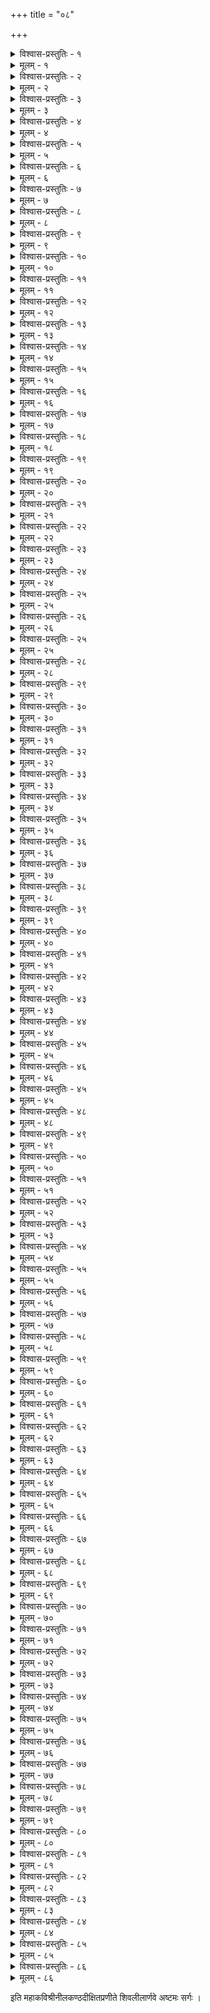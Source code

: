 +++
title = "०८"

+++

<details><summary>विश्वास-प्रस्तुतिः - १</summary>

अथाष्टमः सर्गः ।  
जातुचित् तदनु पाण्ड्यकुमारी चित्रिते सदसि रत्नगणेन ।  
दर्शनैरपि च षड्भिरलभ्यं दर्शनं निजमदात् प्रकृतीनाम् ॥ १॥
</details>

<details><summary>मूलम् - १</summary>

अथाष्टमः सर्गः ।  
जातुचित् तदनु पाण्ड्यकुमारी चित्रिते सदसि रत्नगणेन ।  
दर्शनैरपि च षड्भिरलभ्यं दर्शनं निजमदात् प्रकृतीनाम् ॥ १॥
</details>


<details><summary>विश्वास-प्रस्तुतिः - २</summary>

तापसा द्विजवरा धरणीशा बन्धवः परिजना भटमुख्याः ।  
पौरजानपदवन्दिगणाश्च प्राविशन् सदसि तत्र विचित्रे ॥ २॥
</details>

<details><summary>मूलम् - २</summary>

तापसा द्विजवरा धरणीशा बन्धवः परिजना भटमुख्याः ।  
पौरजानपदवन्दिगणाश्च प्राविशन् सदसि तत्र विचित्रे ॥ २॥
</details>


<details><summary>विश्वास-प्रस्तुतिः - ३</summary>

तान् यथायथमथोपचरन्ती सा प्रणामवचनस्मितहाग्भिः ।  
अक्षमामजनयत् त्रिदशानां मानवेषु मघवत्प्रभृतीनाम् ॥ ३॥
</details>

<details><summary>मूलम् - ३</summary>

तान् यथायथमथोपचरन्ती सा प्रणामवचनस्मितहाग्भिः ।  
अक्षमामजनयत् त्रिदशानां मानवेषु मघवत्प्रभृतीनाम् ॥ ३॥
</details>


<details><summary>विश्वास-प्रस्तुतिः - ४</summary>

वीज्यमानमभितो युवतिभ्यां चामरद्वयमदृश्यत तस्याः ।  
यत्परत्वमथ यत्सुलभत्वं तद्यशोयुगमिवातिविशुद्धम् ॥ ४॥
</details>

<details><summary>मूलम् - ४</summary>

वीज्यमानमभितो युवतिभ्यां चामरद्वयमदृश्यत तस्याः ।  
यत्परत्वमथ यत्सुलभत्वं तद्यशोयुगमिवातिविशुद्धम् ॥ ४॥
</details>


<details><summary>विश्वास-प्रस्तुतिः - ५</summary>

छत्रमेकतरमुछ्रितमस्या मूर्ध्नि तेन शिशिरं जगदासीत् ।  
एतदत्र हि निदर्शनमेषा यत् प्रपञ्चवपुषा परिणेमे ॥ ५॥
</details>

<details><summary>मूलम् - ५</summary>

छत्रमेकतरमुछ्रितमस्या मूर्ध्नि तेन शिशिरं जगदासीत् ।  
एतदत्र हि निदर्शनमेषा यत् प्रपञ्चवपुषा परिणेमे ॥ ५॥
</details>


<details><summary>विश्वास-प्रस्तुतिः - ६</summary>

अस्तुवन् क्वचन वन्दिगणास्तामस्तुवन्नपरतः श्रुतिसङ्घाः ।  
आद्यमत्र जगृहुर्गुणवत्त्वात् सर्व एव न परं तदभावात् ॥ ६॥
</details>

<details><summary>मूलम् - ६</summary>

अस्तुवन् क्वचन वन्दिगणास्तामस्तुवन्नपरतः श्रुतिसङ्घाः ।  
आद्यमत्र जगृहुर्गुणवत्त्वात् सर्व एव न परं तदभावात् ॥ ६॥
</details>


<details><summary>विश्वास-प्रस्तुतिः - ७</summary>

सा विसृज्य सकलानपि लोकानानिनाय परमाप्तसखीभिः ।  
मातरं रहसि काञ्चनमालां मन्त्रणाय सुमतिं सचिवं च ॥ ७॥
</details>

<details><summary>मूलम् - ७</summary>

सा विसृज्य सकलानपि लोकानानिनाय परमाप्तसखीभिः ।  
मातरं रहसि काञ्चनमालां मन्त्रणाय सुमतिं सचिवं च ॥ ७॥
</details>


<details><summary>विश्वास-प्रस्तुतिः - ८</summary>

सन्निवेश्य जननीं निजपीठे सा च तच्चरणपीठनिषण्णा ।  
मन्त्रिणा सुमतिना जयहेतोर्मन्त्रमित्थमममन्त्रत बाला ॥ ८॥
</details>

<details><summary>मूलम् - ८</summary>

सन्निवेश्य जननीं निजपीठे सा च तच्चरणपीठनिषण्णा ।  
मन्त्रिणा सुमतिना जयहेतोर्मन्त्रमित्थमममन्त्रत बाला ॥ ८॥
</details>


<details><summary>विश्वास-प्रस्तुतिः - ९</summary>

यः किलानुशरदं विजयार्थी पार्थिवं त्वरयसे गमनाय ।  
स प्रवर्तयसि मां न कथं त्वं बालिकेयमिति किं विशयानः ॥ ९॥
</details>

<details><summary>मूलम् - ९</summary>

यः किलानुशरदं विजयार्थी पार्थिवं त्वरयसे गमनाय ।  
स प्रवर्तयसि मां न कथं त्वं बालिकेयमिति किं विशयानः ॥ ९॥
</details>


<details><summary>विश्वास-प्रस्तुतिः - १०</summary>

बालिकास्म्यनवगाढरणास्मि प्रत्युतोपनिहितास्म्यवरोधे ।  
आशिषा तदपि तावदमुष्यास्त्वद्धिया च विजयाय यतिष्ये ॥ १०॥
</details>

<details><summary>मूलम् - १०</summary>

बालिकास्म्यनवगाढरणास्मि प्रत्युतोपनिहितास्म्यवरोधे ।  
आशिषा तदपि तावदमुष्यास्त्वद्धिया च विजयाय यतिष्ये ॥ १०॥
</details>


<details><summary>विश्वास-प्रस्तुतिः - ११</summary>

मैवमालप कदाचन वत्से ! मन्त्रिणा सुमतिना विजयो नः ।  
स त्ववैति समयोचितमर्थं सर्वमित्यभिदधे जननी ताम् ॥ ११॥
</details>

<details><summary>मूलम् - ११</summary>

मैवमालप कदाचन वत्से ! मन्त्रिणा सुमतिना विजयो नः ।  
स त्ववैति समयोचितमर्थं सर्वमित्यभिदधे जननी ताम् ॥ ११॥
</details>


<details><summary>विश्वास-प्रस्तुतिः - १२</summary>

स स्म तां सुमतिराह कुमारीं सास्मतां मृदुतया जनयित्र्याः ।  
संस्मरन् गुरुमतीतममुष्या बाष्पगद्गदपदं विनयेन ॥ १२॥
</details>

<details><summary>मूलम् - १२</summary>

स स्म तां सुमतिराह कुमारीं सास्मतां मृदुतया जनयित्र्याः ।  
संस्मरन् गुरुमतीतममुष्या बाष्पगद्गदपदं विनयेन ॥ १२॥
</details>


<details><summary>विश्वास-प्रस्तुतिः - १३</summary>

देवि! मे निगदतः श‍ृणु वत्से ! यत् त्वमात्थ मयि सानुजिघृक्षा ।  
तत् तथैव परथा न कथञ्चिद् वेदवादमुहृदो हि गिरस्ते ॥ १३॥
</details>

<details><summary>मूलम् - १३</summary>

देवि! मे निगदतः श‍ृणु वत्से ! यत् त्वमात्थ मयि सानुजिघृक्षा ।  
तत् तथैव परथा न कथञ्चिद् वेदवादमुहृदो हि गिरस्ते ॥ १३॥
</details>


<details><summary>विश्वास-प्रस्तुतिः - १४</summary>

सत्यमेव विजये यतितव्यं साधनं प्रथममत्र विपक्षः ।  
मार्गयेऽहमपि नोपलभे तं न व्यजिज्ञपमतम्त्वयि किश्चित् ॥ १४॥
</details>

<details><summary>मूलम् - १४</summary>

सत्यमेव विजये यतितव्यं साधनं प्रथममत्र विपक्षः ।  
मार्गयेऽहमपि नोपलभे तं न व्यजिज्ञपमतम्त्वयि किश्चित् ॥ १४॥
</details>


<details><summary>विश्वास-प्रस्तुतिः - १५</summary>

इत्थमुक्तवति मन्त्रिवरेऽस्मिन् कुम्भभूः स्वयमुपेत्य महर्षिः ।  
आशिषो बहुविधा विरचय्य व्याजहार मलयध्वजकन्याम् ॥ १५॥
</details>

<details><summary>मूलम् - १५</summary>

इत्थमुक्तवति मन्त्रिवरेऽस्मिन् कुम्भभूः स्वयमुपेत्य महर्षिः ।  
आशिषो बहुविधा विरचय्य व्याजहार मलयध्वजकन्याम् ॥ १५॥
</details>


<details><summary>विश्वास-प्रस्तुतिः - १६</summary>

साधयिष्यसि करग्रहणं त्वं सर्वथा चलतु ते जययात्रा ।  
भूरियं भवतु पुण्यतमा ते पावनीभिरभितो भ्रमणीभिः ॥ १६॥
</details>

<details><summary>मूलम् - १६</summary>

साधयिष्यसि करग्रहणं त्वं सर्वथा चलतु ते जययात्रा ।  
भूरियं भवतु पुण्यतमा ते पावनीभिरभितो भ्रमणीभिः ॥ १६॥
</details>


<details><summary>विश्वास-प्रस्तुतिः - १७</summary>

इत्युदीर्य जयनाम्नि मुहूर्ते तां प्रवेश्य सबलामुपशल्यम् ।  
तत्करग्रहमहोत्सववीक्षाकौतुकी स मलयं विजगाहे ॥ १७॥
</details>

<details><summary>मूलम् - १७</summary>

इत्युदीर्य जयनाम्नि मुहूर्ते तां प्रवेश्य सबलामुपशल्यम् ।  
तत्करग्रहमहोत्सववीक्षाकौतुकी स मलयं विजगाहे ॥ १७॥
</details>


<details><summary>विश्वास-प्रस्तुतिः - १८</summary>

सज्जितैव पृतना सकलेयं किन्त्विमां निशमिह व्यतिलङ्घय ।  
श्वः प्रयाहि विनिवर्त्य निवर्त्यानित्युवाच सुमतिर्जननीं ताम् ॥ १८॥
</details>

<details><summary>मूलम् - १८</summary>

सज्जितैव पृतना सकलेयं किन्त्विमां निशमिह व्यतिलङ्घय ।  
श्वः प्रयाहि विनिवर्त्य निवर्त्यानित्युवाच सुमतिर्जननीं ताम् ॥ १८॥
</details>


<details><summary>विश्वास-प्रस्तुतिः - १९</summary>

पार्श्वमुत्तरमपि त्रिदशाद्रेः सा प्रयाम्यति यतो विजयाय ।  
तन्निरीक्षितुमिव प्रथमं तं प्रस्थितो दिनकरश्वरमाद्रौ ॥ १९॥
</details>

<details><summary>मूलम् - १९</summary>

पार्श्वमुत्तरमपि त्रिदशाद्रेः सा प्रयाम्यति यतो विजयाय ।  
तन्निरीक्षितुमिव प्रथमं तं प्रस्थितो दिनकरश्वरमाद्रौ ॥ १९॥
</details>


<details><summary>विश्वास-प्रस्तुतिः - २०</summary>

निष्पतन्नपि रविश्चरमाब्धाबुद्दधार किरणाननुयातान् ।  
ईदृशं व्यसनमस्पृशतः किं लोकबन्धुरिति जीर्यति शब्दः ॥ २०॥
</details>

<details><summary>मूलम् - २०</summary>

निष्पतन्नपि रविश्चरमाब्धाबुद्दधार किरणाननुयातान् ।  
ईदृशं व्यसनमस्पृशतः किं लोकबन्धुरिति जीर्यति शब्दः ॥ २०॥
</details>


<details><summary>विश्वास-प्रस्तुतिः - २१</summary>

निर्ममज्ज न जले कति वारानुन्ममज्ज न पुनः कति वारान् ।  
अद्य भास्वति मिमङ्क्षति विप्रैरर्पिता बत जलाञ्जलयोऽपि ॥ २१॥
</details>

<details><summary>मूलम् - २१</summary>

निर्ममज्ज न जले कति वारानुन्ममज्ज न पुनः कति वारान् ।  
अद्य भास्वति मिमङ्क्षति विप्रैरर्पिता बत जलाञ्जलयोऽपि ॥ २१॥
</details>


<details><summary>विश्वास-प्रस्तुतिः - २२</summary>

नाधुनापि कथमस्तमुपैतीत्यार्द्रकोपपरिपाटलकोणैः ।  
वीक्षितो नु नयनस्तरुणीनामंशुमानरुणिमानमयासीत् ॥ २२॥
</details>

<details><summary>मूलम् - २२</summary>

नाधुनापि कथमस्तमुपैतीत्यार्द्रकोपपरिपाटलकोणैः ।  
वीक्षितो नु नयनस्तरुणीनामंशुमानरुणिमानमयासीत् ॥ २२॥
</details>


<details><summary>विश्वास-प्रस्तुतिः - २३</summary>

कर्षणादुपलकण्टकदुर्गेष्वन्तरा शिथिलितास्त्रुटिताश्च ।  
अंशवः कतिचिदंशुमतः किं सान्ध्यरागमपदिश्य निषेदुः ॥ २३॥
</details>

<details><summary>मूलम् - २३</summary>

कर्षणादुपलकण्टकदुर्गेष्वन्तरा शिथिलितास्त्रुटिताश्च ।  
अंशवः कतिचिदंशुमतः किं सान्ध्यरागमपदिश्य निषेदुः ॥ २३॥
</details>


<details><summary>विश्वास-प्रस्तुतिः - २४</summary>

पश्चिमाचलगुहासु निलीनैः प्रार्थिता नु तिमिरैर्बलवद्भिः ।  
सान्ध्यरागनिभतो दिनभर्त्तुर्भानवः कतिपये पथि लग्नाः ॥ २४॥
</details>

<details><summary>मूलम् - २४</summary>

पश्चिमाचलगुहासु निलीनैः प्रार्थिता नु तिमिरैर्बलवद्भिः ।  
सान्ध्यरागनिभतो दिनभर्त्तुर्भानवः कतिपये पथि लग्नाः ॥ २४॥
</details>


<details><summary>विश्वास-प्रस्तुतिः - २५</summary>

अध्वखेदशिथिला जरढा ये भानवो दिनमणेः पथि लग्नाः ।  
दीपिकाहुतभुजामनुसायं तेऽभवन्नतिथयो भवनेषु ॥ २५॥
</details>

<details><summary>मूलम् - २५</summary>

अध्वखेदशिथिला जरढा ये भानवो दिनमणेः पथि लग्नाः ।  
दीपिकाहुतभुजामनुसायं तेऽभवन्नतिथयो भवनेषु ॥ २५॥
</details>


<details><summary>विश्वास-प्रस्तुतिः - २६</summary>

ये सहैव पतिताः पतताब्धो ये च दूरतरमेव निवृत्ताः ।  
ते द्वयेऽपि सदृशा दिनबन्धोरीदृशः प्रभवतामविवेकः ॥ २६॥
</details>

<details><summary>मूलम् - २६</summary>

ये सहैव पतिताः पतताब्धो ये च दूरतरमेव निवृत्ताः ।  
ते द्वयेऽपि सदृशा दिनबन्धोरीदृशः प्रभवतामविवेकः ॥ २६॥
</details>


<details><summary>विश्वास-प्रस्तुतिः - २५</summary>

सङ्कुचन्नवदलाररमूलस्थानदत्तमधुपोपलखण्डाम् ।  
अम्बुजोदरकुटीमपिधाय श्रीरपि स्वयमितो निरयासीत् ॥ २५॥
</details>

<details><summary>मूलम् - २५</summary>

सङ्कुचन्नवदलाररमूलस्थानदत्तमधुपोपलखण्डाम् ।  
अम्बुजोदरकुटीमपिधाय श्रीरपि स्वयमितो निरयासीत् ॥ २५॥
</details>


<details><summary>विश्वास-प्रस्तुतिः - २८</summary>

आप्रभातमपि नर्तितुकामा व्योमरङ्गभवनेऽवतरन्ती ।  
किं निशैव विचकार समन्तादञ्जलीनुडुनिभात् कुसुमानाम् ॥ २८॥
</details>

<details><summary>मूलम् - २८</summary>

आप्रभातमपि नर्तितुकामा व्योमरङ्गभवनेऽवतरन्ती ।  
किं निशैव विचकार समन्तादञ्जलीनुडुनिभात् कुसुमानाम् ॥ २८॥
</details>


<details><summary>विश्वास-प्रस्तुतिः - २९</summary>

मज्जतीव न ममज्ज दिनेशो नांशवोऽस्य निखिलाश्च निवृत्ताः ।  
क्व स्थितानि मिलितानि कुतो वा तावदेव तिमिराण्यभिवव्रुः ॥ २९॥
</details>

<details><summary>मूलम् - २९</summary>

मज्जतीव न ममज्ज दिनेशो नांशवोऽस्य निखिलाश्च निवृत्ताः ।  
क्व स्थितानि मिलितानि कुतो वा तावदेव तिमिराण्यभिवव्रुः ॥ २९॥
</details>


<details><summary>विश्वास-प्रस्तुतिः - ३०</summary>

आकलय्य धनुराकलितज्यं तस्थुषः सवयसो मदनस्य ।  
अञ्चले निशितमादिममस्त्रं चन्द्रमा मुकुलनेन चकार ॥ ३०॥
</details>

<details><summary>मूलम् - ३०</summary>

आकलय्य धनुराकलितज्यं तस्थुषः सवयसो मदनस्य ।  
अञ्चले निशितमादिममस्त्रं चन्द्रमा मुकुलनेन चकार ॥ ३०॥
</details>


<details><summary>विश्वास-प्रस्तुतिः - ३१</summary>

सर्वरात्रमपि सा जनयित्र्या सँल्लपन्त्यविरलं शफराक्षी ।  
पञ्चषक्षणमितामिव मेने ताम्रचूडनिनदेन तमिस्राम् ॥ ३१॥
</details>

<details><summary>मूलम् - ३१</summary>

सर्वरात्रमपि सा जनयित्र्या सँल्लपन्त्यविरलं शफराक्षी ।  
पञ्चषक्षणमितामिव मेने ताम्रचूडनिनदेन तमिस्राम् ॥ ३१॥
</details>


<details><summary>विश्वास-प्रस्तुतिः - ३२</summary>

आज्ञया स सुमतेरधिसैन्यं ताडितो विजयदुन्दुभिरस्याः ।  
आरवैर्जलदनादगभीरैरावृणोदिव दिवञ्च भुवञ्च ॥ ३२॥
</details>

<details><summary>मूलम् - ३२</summary>

आज्ञया स सुमतेरधिसैन्यं ताडितो विजयदुन्दुभिरस्याः ।  
आरवैर्जलदनादगभीरैरावृणोदिव दिवञ्च भुवञ्च ॥ ३२॥
</details>


<details><summary>विश्वास-प्रस्तुतिः - ३३</summary>

निर्जराः किमपि पाणिविहारैः पन्नगास्तु पुनरक्षिनिकोचैः ।  
तैर्द्वयैरपि नरा व्यवजहुस्तद्रवैर्मुखरिते जगदण्डे ॥ ३३॥
</details>

<details><summary>मूलम् - ३३</summary>

निर्जराः किमपि पाणिविहारैः पन्नगास्तु पुनरक्षिनिकोचैः ।  
तैर्द्वयैरपि नरा व्यवजहुस्तद्रवैर्मुखरिते जगदण्डे ॥ ३३॥
</details>


<details><summary>विश्वास-प्रस्तुतिः - ३४</summary>

उच्छ्रितध्वजमुपस्थितयोधं सज्जवारणतुरङ्गशताङ्गम् ।  
सन्ननाह सकलं बलमस्यास्तूर्यघोषमुखरं निमिषेण ॥ ३४॥
</details>

<details><summary>मूलम् - ३४</summary>

उच्छ्रितध्वजमुपस्थितयोधं सज्जवारणतुरङ्गशताङ्गम् ।  
सन्ननाह सकलं बलमस्यास्तूर्यघोषमुखरं निमिषेण ॥ ३४॥
</details>


<details><summary>विश्वास-प्रस्तुतिः - ३५</summary>

दिग्जयाय कृतमङ्गलरक्षा सा त्रिलोकजननी जनयित्र्या ।  
निर्जगाम शिबिकामधिरूढा सम्प्रचाल्य सकलं बलमग्रे ॥ ३५॥
</details>

<details><summary>मूलम् - ३५</summary>

दिग्जयाय कृतमङ्गलरक्षा सा त्रिलोकजननी जनयित्र्या ।  
निर्जगाम शिबिकामधिरूढा सम्प्रचाल्य सकलं बलमग्रे ॥ ३५॥
</details>


<details><summary>विश्वास-प्रस्तुतिः - ३६</summary>

अग्रतो भटगणैरथ वाहैः कुञ्जरैरथ रथैरथ भृत्यैः ।  
सौविदल्लनिकरैरथ तस्या दूरतः प्रचलितं शिबिकाग्रे ॥ ३६॥
</details>

<details><summary>मूलम् - ३६</summary>

अग्रतो भटगणैरथ वाहैः कुञ्जरैरथ रथैरथ भृत्यैः ।  
सौविदल्लनिकरैरथ तस्या दूरतः प्रचलितं शिबिकाग्रे ॥ ३६॥
</details>


<details><summary>विश्वास-प्रस्तुतिः - ३७</summary>

राजचिह्ननिवहैर्मणिवेत्रैर्वल्लकीडमरुवेणुमृदङ्गैः ।  
गद्यपद्यपठनैरपि सेवां सुभ्रुवो विदधिरे धुरि तस्याः ॥ ३७॥
</details>

<details><summary>मूलम् - ३७</summary>

राजचिह्ननिवहैर्मणिवेत्रैर्वल्लकीडमरुवेणुमृदङ्गैः ।  
गद्यपद्यपठनैरपि सेवां सुभ्रुवो विदधिरे धुरि तस्याः ॥ ३७॥
</details>


<details><summary>विश्वास-प्रस्तुतिः - ३८</summary>

अग्रतश्चलदसङ्ख्यतुरङ्गोद्धूतभूतलरजःस्थगितार्के ।  
दिक्तटेऽपि बुबुधे सरणिः स्वा तद्बलेन पवनैरनुकूलैः ॥ ३८॥
</details>

<details><summary>मूलम् - ३८</summary>

अग्रतश्चलदसङ्ख्यतुरङ्गोद्धूतभूतलरजःस्थगितार्के ।  
दिक्तटेऽपि बुबुधे सरणिः स्वा तद्बलेन पवनैरनुकूलैः ॥ ३८॥
</details>


<details><summary>विश्वास-प्रस्तुतिः - ३९</summary>

सैन्धवैर्धुरि समुद्गमिता ये पांसवो दश दिशः परिवव्रुः ।  
तानशीशमदिह द्विरदानां दानशीकरकिरः श्रुतिवातः ॥ ३९॥
</details>

<details><summary>मूलम् - ३९</summary>

सैन्धवैर्धुरि समुद्गमिता ये पांसवो दश दिशः परिवव्रुः ।  
तानशीशमदिह द्विरदानां दानशीकरकिरः श्रुतिवातः ॥ ३९॥
</details>


<details><summary>विश्वास-प्रस्तुतिः - ४०</summary>

विश्लथेषु शरदागमयोगाद् विष्वगैक्षत पयोदकुलेषु ।  
शातमन्यवशरासनखण्डं हस्तलभ्यमिव हस्तिपकानाम् ॥ ४०॥
</details>

<details><summary>मूलम् - ४०</summary>

विश्लथेषु शरदागमयोगाद् विष्वगैक्षत पयोदकुलेषु ।  
शातमन्यवशरासनखण्डं हस्तलभ्यमिव हस्तिपकानाम् ॥ ४०॥
</details>


<details><summary>विश्वास-प्रस्तुतिः - ४१</summary>

दंशितस्तुरगबद्धनिषङ्गो बाणपाणिरधिरोपितचापः ।  
आप्तसैन्यसहितः सुमतिस्तामन्वयाच्चरमतः शरपाते ॥ ४१॥
</details>

<details><summary>मूलम् - ४१</summary>

दंशितस्तुरगबद्धनिषङ्गो बाणपाणिरधिरोपितचापः ।  
आप्तसैन्यसहितः सुमतिस्तामन्वयाच्चरमतः शरपाते ॥ ४१॥
</details>


<details><summary>विश्वास-प्रस्तुतिः - ४२</summary>

उद्गृहीतविहितैरुपहारैर्वेत्रपातचकिताः कृतसङ्घाः ।  
आकुमारमवलोकयितुं तां प्रस्थितां प्रकृतयः परिवव्रुः ॥ ४२॥
</details>

<details><summary>मूलम् - ४२</summary>

उद्गृहीतविहितैरुपहारैर्वेत्रपातचकिताः कृतसङ्घाः ।  
आकुमारमवलोकयितुं तां प्रस्थितां प्रकृतयः परिवव्रुः ॥ ४२॥
</details>

<details><summary>विश्वास-प्रस्तुतिः - ४३</summary>

मुग्धसल्लँपनकौतुकभूम्ना मन्दचालितमणीशिबिका सा ।  
सम्प्रवादमश‍ृणोदिति तासां ग्राम्यभावपिशुनं विहसन्ती ॥ ४३॥
</details>

<details><summary>मूलम् - ४३</summary>

मुग्धसल्लँपनकौतुकभूम्ना मन्दचालितमणीशिबिका सा ।  
सम्प्रवादमश‍ृणोदिति तासां ग्राम्यभावपिशुनं विहसन्ती ॥ ४३॥
</details>


<details><summary>विश्वास-प्रस्तुतिः - ४४</summary>

पश्य ! कालि! मलयध्वजकन्यां कुन्जिके! जनकवन्मुखमस्याः ।  
ज्यायसी हि दुहितुर्मम मासैः पञ्चषैरियमहो शिशुरेव ॥ ४४॥
</details>

<details><summary>मूलम् - ४४</summary>

पश्य ! कालि! मलयध्वजकन्यां कुन्जिके! जनकवन्मुखमस्याः ।  
ज्यायसी हि दुहितुर्मम मासैः पञ्चषैरियमहो शिशुरेव ॥ ४४॥
</details>


<details><summary>विश्वास-प्रस्तुतिः - ४५</summary>

चण्डवातविगमादनु जाता नन्वियं तुरगकर्मणि राज्ञः ।  
कीदृशी चतुरता पुनरस्याः कीदृशस्तु भविता गृहमेधी ॥ ४५॥
</details>

<details><summary>मूलम् - ४५</summary>

चण्डवातविगमादनु जाता नन्वियं तुरगकर्मणि राज्ञः ।  
कीदृशी चतुरता पुनरस्याः कीदृशस्तु भविता गृहमेधी ॥ ४५॥
</details>


<details><summary>विश्वास-प्रस्तुतिः - ४६</summary>

सन्ति नः शतमजा दश गावः पञ्चषाश्च महिषा दयया ते ।  
गव्यमेतपदुपयुङ्क्ष्व कदुष्णं दूरमम्बुतृषितासि पथि त्वम् ॥ ४६॥
</details>

<details><summary>मूलम् - ४६</summary>

सन्ति नः शतमजा दश गावः पञ्चषाश्च महिषा दयया ते ।  
गव्यमेतपदुपयुङ्क्ष्व कदुष्णं दूरमम्बुतृषितासि पथि त्वम् ॥ ४६॥
</details>


<details><summary>विश्वास-प्रस्तुतिः - ४५</summary>

अस्ति पर्युषितमस्ति यवागूः सन्ति वंशशकलाद्युपदंशाः ।  
शीतमुष्णमपि वा पिब कामं गच्छ पुत्रि! न पुनस्तृषिता त्वम् ॥ ४५॥
</details>

<details><summary>मूलम् - ४५</summary>

अस्ति पर्युषितमस्ति यवागूः सन्ति वंशशकलाद्युपदंशाः ।  
शीतमुष्णमपि वा पिब कामं गच्छ पुत्रि! न पुनस्तृषिता त्वम् ॥ ४५॥
</details>


<details><summary>विश्वास-प्रस्तुतिः - ४८</summary>

प्रार्थयेमहि वयं भवदर्थे कुक्कुरैश्च पशुभिस्सह देवीम् ।  
गच्छ पुत्रि! सुखिनी पुनरेहि त्वां कथं नु मुमुचे जरती सा ॥ ४८॥
</details>

<details><summary>मूलम् - ४८</summary>

प्रार्थयेमहि वयं भवदर्थे कुक्कुरैश्च पशुभिस्सह देवीम् ।  
गच्छ पुत्रि! सुखिनी पुनरेहि त्वां कथं नु मुमुचे जरती सा ॥ ४८॥
</details>


<details><summary>विश्वास-प्रस्तुतिः - ४९</summary>

किं त्वमेव मलयध्वजकन्येत्यालपन्त्यभिमृशन्ति कराग्रैः ।  
आशिषश्च ददते शतशो यास्ता यथायथमुपाचरदेषा ॥ ४९॥
</details>

<details><summary>मूलम् - ४९</summary>

किं त्वमेव मलयध्वजकन्येत्यालपन्त्यभिमृशन्ति कराग्रैः ।  
आशिषश्च ददते शतशो यास्ता यथायथमुपाचरदेषा ॥ ४९॥
</details>


<details><summary>विश्वास-प्रस्तुतिः - ५०</summary>

यत्र यत्र परिपश्यति बाला पादपान् क्षितिभृतः सरितो वा ।  
तत्र तत्र निभृतार्पितदृष्टिः कौतुकेन पथि सा चिरमासीत् ॥ ५०॥
</details>

<details><summary>मूलम् - ५०</summary>

यत्र यत्र परिपश्यति बाला पादपान् क्षितिभृतः सरितो वा ।  
तत्र तत्र निभृतार्पितदृष्टिः कौतुकेन पथि सा चिरमासीत् ॥ ५०॥
</details>


<details><summary>विश्वास-प्रस्तुतिः - ५१</summary>

तावती किल चमूरपि तस्याः पांसुले पथि शनैः प्रचलन्ती ।  
पार्श्वतो न निदधे पदमात्रं पात्रमध्यपतिता तटिनीव ॥ ५१॥
</details>

<details><summary>मूलम् - ५१</summary>

तावती किल चमूरपि तस्याः पांसुले पथि शनैः प्रचलन्ती ।  
पार्श्वतो न निदधे पदमात्रं पात्रमध्यपतिता तटिनीव ॥ ५१॥
</details>


<details><summary>विश्वास-प्रस्तुतिः - ५२</summary>

नाददे पथि फलानि न चे क्षून् का कथावतरणे कलमेषु ।  
पुष्पगन्धमपि मारुतनीतं जिघ्रति स्म पृतना चकितास्याः ॥ ५२॥
</details>

<details><summary>मूलम् - ५२</summary>

नाददे पथि फलानि न चे क्षून् का कथावतरणे कलमेषु ।  
पुष्पगन्धमपि मारुतनीतं जिघ्रति स्म पृतना चकितास्याः ॥ ५२॥
</details>


<details><summary>विश्वास-प्रस्तुतिः - ५३</summary>

किं धमेम जलधीन् मुखवातैः किं क्षिपेम नखरैर्गिरिकूटान् ।  
इत्यखण्डितचलद्रणकण्डूदुर्मदैरगणि तत्र चमूपैः ॥ ५३॥
</details>

<details><summary>मूलम् - ५३</summary>

किं धमेम जलधीन् मुखवातैः किं क्षिपेम नखरैर्गिरिकूटान् ।  
इत्यखण्डितचलद्रणकण्डूदुर्मदैरगणि तत्र चमूपैः ॥ ५३॥
</details>


<details><summary>विश्वास-प्रस्तुतिः - ५४</summary>

यावदम्बरमाणिर्दिनमध्यं नाधिरोहति सुदुर्विषहोष्मा ।  
तावदेव सुमतिर्हृदयज्ञो विश्रमाय बलमादिशदस्याः ॥ ५४॥
</details>

<details><summary>मूलम् - ५४</summary>

यावदम्बरमाणिर्दिनमध्यं नाधिरोहति सुदुर्विषहोष्मा ।  
तावदेव सुमतिर्हृदयज्ञो विश्रमाय बलमादिशदस्याः ॥ ५४॥
</details>


<details><summary>विश्वास-प्रस्तुतिः - ५५</summary>

नाळिकेरपनसक्रमुकाम्रस्पर्धमानकदळीचवणायाम् ।  
तीरसीमनि कवेरसुतायास्तद् बभूव शिबिरं शफराक्ष्याः ॥ ५५॥
</details>

<details><summary>मूलम् - ५५</summary>

नाळिकेरपनसक्रमुकाम्रस्पर्धमानकदळीचवणायाम् ।  
तीरसीमनि कवेरसुतायास्तद् बभूव शिबिरं शफराक्ष्याः ॥ ५५॥
</details>


<details><summary>विश्वास-प्रस्तुतिः - ५६</summary>

प्राग्गतैरधिकृतैः प्रविभज्य स्थापितेषु पटवेश्मसु तस्मिन् ।  
स्वं स्वमेत्य विजयध्वजाचह्नं निर्विवादमविशन् बलमुख्याः ॥ ५६॥
</details>

<details><summary>मूलम् - ५६</summary>

प्राग्गतैरधिकृतैः प्रविभज्य स्थापितेषु पटवेश्मसु तस्मिन् ।  
स्वं स्वमेत्य विजयध्वजाचह्नं निर्विवादमविशन् बलमुख्याः ॥ ५६॥
</details>


<details><summary>विश्वास-प्रस्तुतिः - ५७</summary>

विस्तृताभिरभितो विपणीभिर्वेश्मभिश्च विपुलैः सकलानाम् ।  
अन्वयादिव पुरी मधुरैव स्वामिनीं पटनिकेतमयी ताम् ॥ ५७॥
</details>

<details><summary>मूलम् - ५७</summary>

विस्तृताभिरभितो विपणीभिर्वेश्मभिश्च विपुलैः सकलानाम् ।  
अन्वयादिव पुरी मधुरैव स्वामिनीं पटनिकेतमयी ताम् ॥ ५७॥
</details>


<details><summary>विश्वास-प्रस्तुतिः - ५८</summary>

स्वेदरज्यदलिकान्तनिमज्जद्धूसराळकतयाधिकदृश्यम् ।  
आननं विकसितेक्षणमस्या ध्यानमङ्गलमभूद् भुवनानाम् ॥ ५८॥
</details>

<details><summary>मूलम् - ५८</summary>

स्वेदरज्यदलिकान्तनिमज्जद्धूसराळकतयाधिकदृश्यम् ।  
आननं विकसितेक्षणमस्या ध्यानमङ्गलमभूद् भुवनानाम् ॥ ५८॥
</details>


<details><summary>विश्वास-प्रस्तुतिः - ५९</summary>

सावतीर्य शिबिरप्रतिहारे सैनिकान् समनुगृह्य कटाक्षैः ।  
कल्पितं सुमतिना बहुकक्ष्यं पाण्डरं पटगृहं प्रविवेश ॥ ५९॥
</details>

<details><summary>मूलम् - ५९</summary>

सावतीर्य शिबिरप्रतिहारे सैनिकान् समनुगृह्य कटाक्षैः ।  
कल्पितं सुमतिना बहुकक्ष्यं पाण्डरं पटगृहं प्रविवेश ॥ ५९॥
</details>


<details><summary>विश्वास-प्रस्तुतिः - ६०</summary>

आवृतं बहुभिरावरणैस्तद् दीर्घिकोपवनशोभितमन्तः ।  
सा मणीकलशसम्भृतमुच्चैर्दर्शितं सुमतिना विलुलोके ॥ ६०॥
</details>

<details><summary>मूलम् - ६०</summary>

आवृतं बहुभिरावरणैस्तद् दीर्घिकोपवनशोभितमन्तः ।  
सा मणीकलशसम्भृतमुच्चैर्दर्शितं सुमतिना विलुलोके ॥ ६०॥
</details>


<details><summary>विश्वास-प्रस्तुतिः - ६१</summary>

अत्युदारमवबद्धवितानं क्लृप्तमञ्चमुपबर्हविशोभि ।  
धूपितं कुसुमदामसुगन्धि प्राविशच्छयनमन्दिरमम्बा ॥ ६१॥
</details>

<details><summary>मूलम् - ६१</summary>

अत्युदारमवबद्धवितानं क्लृप्तमञ्चमुपबर्हविशोभि ।  
धूपितं कुसुमदामसुगन्धि प्राविशच्छयनमन्दिरमम्बा ॥ ६१॥
</details>


<details><summary>विश्वास-प्रस्तुतिः - ६२</summary>

यत् सहस्रदलमागमगम्यं पङ्कजं विमलचिन्मयमस्ति ।  
न्याञ्चितं तदिव कौतुकहेतोः पाण्डरं पटगृहं शुशुभेऽस्याः ॥ ६२॥
</details>

<details><summary>मूलम् - ६२</summary>

यत् सहस्रदलमागमगम्यं पङ्कजं विमलचिन्मयमस्ति ।  
न्याञ्चितं तदिव कौतुकहेतोः पाण्डरं पटगृहं शुशुभेऽस्याः ॥ ६२॥
</details>


<details><summary>विश्वास-प्रस्तुतिः - ६३</summary>

सा निविश्य मृदुले शयनीये संविसृज्य सुमतिं शुभयोक्त्या ।  
अध्वखेदमवरोपितभूषा सल्लँपन्त्यपजहार सखीनाम् ॥ ६३॥
</details>

<details><summary>मूलम् - ६३</summary>

सा निविश्य मृदुले शयनीये संविसृज्य सुमतिं शुभयोक्त्या ।  
अध्वखेदमवरोपितभूषा सल्लँपन्त्यपजहार सखीनाम् ॥ ६३॥
</details>


<details><summary>विश्वास-प्रस्तुतिः - ६४</summary>

विश्रमय्य बलमेतदुपेतं सन्निपात्य च चमूमनुयान्तीम् ।  
श्वो निषद्य सुखमत्र परश्वो याम इत्यभिदधे सचिवेन ॥ ६४॥
</details>

<details><summary>मूलम् - ६४</summary>

विश्रमय्य बलमेतदुपेतं सन्निपात्य च चमूमनुयान्तीम् ।  
श्वो निषद्य सुखमत्र परश्वो याम इत्यभिदधे सचिवेन ॥ ६४॥
</details>


<details><summary>विश्वास-प्रस्तुतिः - ६५</summary>

संवृते पयसि सह्य पुताया भित्तिभिर्नवदुकूलमयीभिः ।  
क्लृप्तमज्जनविधिः सवयोभिः सोपसज्य विजहार कुमारी ॥ ६५॥
</details>

<details><summary>मूलम् - ६५</summary>

संवृते पयसि सह्य पुताया भित्तिभिर्नवदुकूलमयीभिः ।  
क्लृप्तमज्जनविधिः सवयोभिः सोपसज्य विजहार कुमारी ॥ ६५॥
</details>


<details><summary>विश्वास-प्रस्तुतिः - ६६</summary>

मुक्तपल्ययनविश्रमिताश्वं स्रस्तबन्धसुखितद्विपसङ्घम् ।  
स्नातपीतसुखसुप्तभटं तच्छासनेन मुमतेर्बलमासीत् ॥ ६६॥
</details>

<details><summary>मूलम् - ६६</summary>

मुक्तपल्ययनविश्रमिताश्वं स्रस्तबन्धसुखितद्विपसङ्घम् ।  
स्नातपीतसुखसुप्तभटं तच्छासनेन मुमतेर्बलमासीत् ॥ ६६॥
</details>


<details><summary>विश्वास-प्रस्तुतिः - ६७</summary>

सापरेधुरधिरुह्य तुरङ्गं सञ्चरन्त्यवनिपालकुमारी ।  
तृप्तिमाप न कवेरसुतायाः कामनीयकमवेक्षमवेक्षम् ॥ ६७॥
</details>

<details><summary>मूलम् - ६७</summary>

सापरेधुरधिरुह्य तुरङ्गं सञ्चरन्त्यवनिपालकुमारी ।  
तृप्तिमाप न कवेरसुतायाः कामनीयकमवेक्षमवेक्षम् ॥ ६७॥
</details>


<details><summary>विश्वास-प्रस्तुतिः - ६८</summary>

तत्प्रतीरभुवि केरतरूणां हस्तलभ्यमुपयुज्य फलाम्भः ।  
निर्जरा विधुकलामृतभागानापिबन्ति सकृदौषधरीत्या ॥ ६८॥
</details>

<details><summary>मूलम् - ६८</summary>

तत्प्रतीरभुवि केरतरूणां हस्तलभ्यमुपयुज्य फलाम्भः ।  
निर्जरा विधुकलामृतभागानापिबन्ति सकृदौषधरीत्या ॥ ६८॥
</details>


<details><summary>विश्वास-प्रस्तुतिः - ६९</summary>

तज्जलं निपतितं कचिदन्तः स्तब्धमास्त किल यत्र पयोधेः ।  
तत्प्रदेशविषयस्तनुभाजामिक्षुसारजलाधिव्यवहारः ॥ ६९॥
</details>

<details><summary>मूलम् - ६९</summary>

तज्जलं निपतितं कचिदन्तः स्तब्धमास्त किल यत्र पयोधेः ।  
तत्प्रदेशविषयस्तनुभाजामिक्षुसारजलाधिव्यवहारः ॥ ६९॥
</details>


<details><summary>विश्वास-प्रस्तुतिः - ७०</summary>

सा वहेत यदि सर्वपथीना किं न सा त्रिपथगार्धममुष्याः ।  
अर्थमेनमवबुद्ध्य जनास्तामर्धजह्नुतनयेति गृणन्ति ॥ ७०॥
</details>

<details><summary>मूलम् - ७०</summary>

सा वहेत यदि सर्वपथीना किं न सा त्रिपथगार्धममुष्याः ।  
अर्थमेनमवबुद्ध्य जनास्तामर्धजह्नुतनयेति गृणन्ति ॥ ७०॥
</details>


<details><summary>विश्वास-प्रस्तुतिः - ७१</summary>

तामगस्त्यगृहिणीं परिणम्रां तत्र सिन्धुवपुषा गृणती सा ।  
नन्वियं भवति नो गुरुपत्नीत्यादरं दृढमधत्त सखीनाम् ॥ ७१॥
</details>

<details><summary>मूलम् - ७१</summary>

तामगस्त्यगृहिणीं परिणम्रां तत्र सिन्धुवपुषा गृणती सा ।  
नन्वियं भवति नो गुरुपत्नीत्यादरं दृढमधत्त सखीनाम् ॥ ७१॥
</details>


<details><summary>विश्वास-प्रस्तुतिः - ७२</summary>

सा तु दिव्यसरितोऽपि विशिष्टां प्रीतिमातनुत सह्यसुतायाम् ।  
सा ह्यसाविव यतो न सपत्नी तेन तेन्न तु गुरोर्गृहिणीति ॥ ७२॥
</details>

<details><summary>मूलम् - ७२</summary>

सा तु दिव्यसरितोऽपि विशिष्टां प्रीतिमातनुत सह्यसुतायाम् ।  
सा ह्यसाविव यतो न सपत्नी तेन तेन्न तु गुरोर्गृहिणीति ॥ ७२॥
</details>


<details><summary>विश्वास-प्रस्तुतिः - ७३</summary>

स्वर्गमाहु रवगाहफलं यं सोऽपवर्ग इति मे मतिरस्याम् ।  
स्वर्गतोऽपि मधुरां भजतां तां स्वर्ग इत्यभिमतं किमिवान्यत् ॥ ७३॥
</details>

<details><summary>मूलम् - ७३</summary>

स्वर्गमाहु रवगाहफलं यं सोऽपवर्ग इति मे मतिरस्याम् ।  
स्वर्गतोऽपि मधुरां भजतां तां स्वर्ग इत्यभिमतं किमिवान्यत् ॥ ७३॥
</details>


<details><summary>विश्वास-प्रस्तुतिः - ७४</summary>

सा हयेन विशदेन चरन्ती सम्परीत्य सकलं कटकं तत् ।  
आसदत् पटकुटीमनु सायं सैनिकैः परिमितैरनुयाता ॥ ७४॥
</details>

<details><summary>मूलम् - ७४</summary>

सा हयेन विशदेन चरन्ती सम्परीत्य सकलं कटकं तत् ।  
आसदत् पटकुटीमनु सायं सैनिकैः परिमितैरनुयाता ॥ ७४॥
</details>


<details><summary>विश्वास-प्रस्तुतिः - ७५</summary>

प्रस्थितां परिचरन् पथि देवीं सेवया विविधया सुमतिस्ताम् ।  
एक एव बहुधा परिणेमे यामिकश्च सचिवश्च भटश्च ॥ ७५॥
</details>

<details><summary>मूलम् - ७५</summary>

प्रस्थितां परिचरन् पथि देवीं सेवया विविधया सुमतिस्ताम् ।  
एक एव बहुधा परिणेमे यामिकश्च सचिवश्च भटश्च ॥ ७५॥
</details>


<details><summary>विश्वास-प्रस्तुतिः - ७६</summary>

दिग्जयाय चलितामथ देवीं तां निशम्य शतशो धरणीशाः ।  
सम्प्रगृह्य विविधानुपहारानाययुः शरणमर्थयमानाः ॥ ७६॥
</details>

<details><summary>मूलम् - ७६</summary>

दिग्जयाय चलितामथ देवीं तां निशम्य शतशो धरणीशाः ।  
सम्प्रगृह्य विविधानुपहारानाययुः शरणमर्थयमानाः ॥ ७६॥
</details>


<details><summary>विश्वास-प्रस्तुतिः - ७७</summary>

सूक्तिभिः सुमतिसङ्क्रमिताभिः स्वां चिरात् प्रवणतां भगवत्याम् ।  
ते निवेद्य दययानुगृहीताः सन्निधिं समुपजग्मुरमुष्याः ॥ ७७॥
</details>

<details><summary>मूलम् - ७७</summary>

सूक्तिभिः सुमतिसङ्क्रमिताभिः स्वां चिरात् प्रवणतां भगवत्याम् ।  
ते निवेद्य दययानुगृहीताः सन्निधिं समुपजग्मुरमुष्याः ॥ ७७॥
</details>


<details><summary>विश्वास-प्रस्तुतिः - ७८</summary>

कीर्णरत्नकुसुमाञ्जलयस्ते वाहनानि च धनान्युपहृत्य ।  
सूचितास्सुमतिना स्वयमस्याः पादपीठनिकटे प्रणिपेतुः ॥ ७८॥
</details>

<details><summary>मूलम् - ७८</summary>

कीर्णरत्नकुसुमाञ्जलयस्ते वाहनानि च धनान्युपहृत्य ।  
सूचितास्सुमतिना स्वयमस्याः पादपीठनिकटे प्रणिपेतुः ॥ ७८॥
</details>


<details><summary>विश्वास-प्रस्तुतिः - ७९</summary>

मा बिभीत मुखिनः प्रतियातेत्याकलय्य मृदुलां गिरमस्याः ।  
उत्थिता गिरमवादिषुरित्थं ते निरीक्षितपरस्परवक्त्राः ॥ ७९॥
</details>

<details><summary>मूलम् - ७९</summary>

मा बिभीत मुखिनः प्रतियातेत्याकलय्य मृदुलां गिरमस्याः ।  
उत्थिता गिरमवादिषुरित्थं ते निरीक्षितपरस्परवक्त्राः ॥ ७९॥
</details>


<details><summary>विश्वास-प्रस्तुतिः - ८०</summary>

मादृशेषु मलयध्वजदेवो यामधत्त करुणां करुणाब्धिः ।  
सा त्वया शतगुणा निहितैवं किन्तु किञ्चिदिदमस्ति निवेद्यम् ॥ ८०॥
</details>

<details><summary>मूलम् - ८०</summary>

मादृशेषु मलयध्वजदेवो यामधत्त करुणां करुणाब्धिः ।  
सा त्वया शतगुणा निहितैवं किन्तु किञ्चिदिदमस्ति निवेद्यम् ॥ ८०॥
</details>


<details><summary>विश्वास-प्रस्तुतिः - ८१</summary>

अर्पितात्मसु सदा कुलदासेष्वस्मदादिषु च सत्सु भटेषु ।  
स्वामिनी यदि विधित्सति यात्रां का यशःक्षतिरितोऽपि कुले नः ॥ ८१॥
</details>

<details><summary>मूलम् - ८१</summary>

अर्पितात्मसु सदा कुलदासेष्वस्मदादिषु च सत्सु भटेषु ।  
स्वामिनी यदि विधित्सति यात्रां का यशःक्षतिरितोऽपि कुले नः ॥ ८१॥
</details>


<details><summary>विश्वास-प्रस्तुतिः - ८२</summary>

तत् प्रयातु भवती पुनरम्बामस्तु चैष सुमतिः स्थपतिर्नः ।  
त्वत्प्रसादकणिकामवलम्ब्य द्योचरानपि समानमयामः ॥ ८२॥
</details>

<details><summary>मूलम् - ८२</summary>

तत् प्रयातु भवती पुनरम्बामस्तु चैष सुमतिः स्थपतिर्नः ।  
त्वत्प्रसादकणिकामवलम्ब्य द्योचरानपि समानमयामः ॥ ८२॥
</details>


<details><summary>विश्वास-प्रस्तुतिः - ८३</summary>

ईदृशा भवथ यूयमिमां मां द्रष्टुमेव तु वयं चलिताः स्मः ।  
कौतुकं तु यदि वः सह यातेत्यन्वशात् सदसि सा नरपालान् ॥ ८३॥
</details>

<details><summary>मूलम् - ८३</summary>

ईदृशा भवथ यूयमिमां मां द्रष्टुमेव तु वयं चलिताः स्मः ।  
कौतुकं तु यदि वः सह यातेत्यन्वशात् सदसि सा नरपालान् ॥ ८३॥
</details>


<details><summary>विश्वास-प्रस्तुतिः - ८४</summary>

भूषणैः सुमतिहस्तवितीर्णैर्वाहनैर्बहुविधैश्च नृपालान् ।  
सा यथाक्रममिमान् बहुमत्य व्यादिदेश कटकावतराय ॥ ८४॥
</details>

<details><summary>मूलम् - ८४</summary>

भूषणैः सुमतिहस्तवितीर्णैर्वाहनैर्बहुविधैश्च नृपालान् ।  
सा यथाक्रममिमान् बहुमत्य व्यादिदेश कटकावतराय ॥ ८४॥
</details>


<details><summary>विश्वास-प्रस्तुतिः - ८५</summary>

तां वाक्येषु गभीरतामथ च तां कालोचितार्थज्ञतां  
तां नम्रेषु कृपालुतामपि च तां कीर्त्तौ परं लुब्धताम् ।  
सम्पश्यन् प्रमदाद्भुतव्यतिकरस्तब्धस्त्वमात्योऽसकृत्  
पादेऽस्याः प्रणनाम वत्सलतया प्रायुङ्क्त चाप्याशिषः ॥ ८५॥
</details>

<details><summary>मूलम् - ८५</summary>

तां वाक्येषु गभीरतामथ च तां कालोचितार्थज्ञतां  
तां नम्रेषु कृपालुतामपि च तां कीर्त्तौ परं लुब्धताम् ।  
सम्पश्यन् प्रमदाद्भुतव्यतिकरस्तब्धस्त्वमात्योऽसकृत्  
पादेऽस्याः प्रणनाम वत्सलतया प्रायुङ्क्त चाप्याशिषः ॥ ८५॥
</details>


<details><summary>विश्वास-प्रस्तुतिः - ८६</summary>

त्वत्साचिव्यबलानतान् क्षितिभुजस्त्वच्छिक्षितैरक्षरै-  
स्त्वत्सान्निध्यबलात् किलेदमवदं किञ्चिद्यथोपस्थितम् ।  
कर्तव्यं यदितोऽपि तत्र सुमते! कामं प्रमाणं भवा-  
नित्युक्त्येयमपाचकार निखिलं सेवाश्रमं मन्त्रिणः ॥ ८६॥
</details>

<details><summary>मूलम् - ८६</summary>

त्वत्साचिव्यबलानतान् क्षितिभुजस्त्वच्छिक्षितैरक्षरै-  
स्त्वत्सान्निध्यबलात् किलेदमवदं किञ्चिद्यथोपस्थितम् ।  
कर्तव्यं यदितोऽपि तत्र सुमते! कामं प्रमाणं भवा-  
नित्युक्त्येयमपाचकार निखिलं सेवाश्रमं मन्त्रिणः ॥ ८६॥
</details>

इति महाकविश्रीनीलकण्ठदीक्षितप्रणीते शिवलीलार्णवे अष्टमः सर्गः ।  